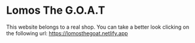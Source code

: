 # Lomos The G.O.A.T

This website belongs to a real shop. You can take a better look clicking on the following url: https://lomosthegoat.netlify.app
